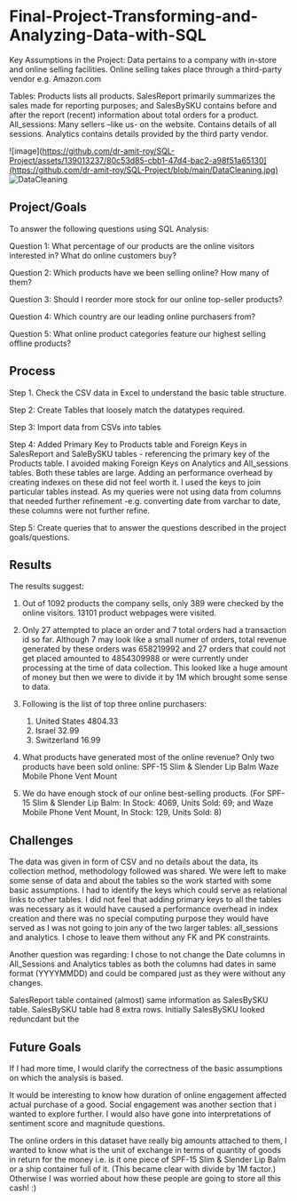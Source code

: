 # Final-Project-Transforming-and-Analyzing-Data-with-SQL

Key Assumptions in the Project: 
  Data pertains to a company with in-store and online selling facilities. 
  Online selling takes place through a third-party vendor e.g. Amazon.com 

Tables:
  Products lists all products. SalesReport primarily summarizes the sales made for reporting purposes;  and SalesBySKU contains before and after the report (recent)       information about total orders for a product.
  All_sessions: Many sellers –like us- on the website. Contains details of all sessions.
  Analytics contains details provided by the third party vendor.

![image](https://github.com/dr-amit-roy/SQL-Project/assets/139013237/80c53d85-cbb1-47d4-bac2-a98f51a65130](https://github.com/dr-amit-roy/SQL-Project/blob/main/DataCleaning.jpg)
![DataCleaning](https://github.com/dr-amit-roy/SQL-Project/assets/139013237/ff6b925c-6b9b-48a3-bb8c-196e858244cf)

## Project/Goals

To answer the following questions using SQL Analysis: 

Question 1: What percentage of our products are the online visitors interested in? What do online customers buy?

Question 2: Which products have we been selling online? How many of them?

Question 3: Should I reorder more stock for our online top-seller products?

Question 4: Which country are our leading online purchasers from?

Question 5: What online product categories feature our highest  selling offline products?

## Process

Step 1. Check the CSV data in Excel to understand the basic table structure.

Step 2: Create Tables that loosely match the datatypes required. 

Step 3: Import data from CSVs into tables 

Step 4: Added Primary Key to Products table and Foreign Keys in SalesReport and SaleBySKU tables - referencing the primary key of the Products table. I avoided making Foreign Keys on Analytics and All_sessions tables. Both these tables are large. Adding an performance overhead by creating indexes on these did not feel worth it. I used the keys to join particular tables instead. As my queries were not using data from columns that needed further refinement -e.g. converting date from varchar to date, these columns were not further refine.
 
Step 5: Create queries that to answer the questions described in the project goals/questions. 

## Results

The results suggest:

1. Out of 1092 products the company sells, only 389 were checked by the online visitors.
   13101 product webpages were visited.

2. Only 27 attempted to place an order and 7 total orders had a transaction id so far. Although 7 may look like a small numer of orders, total revenue generated by these orders was 658219992 and 27 orders that could not get placed amounted to 4854309988 or were currently under processing at the time of data collection. This looked like a huge amount of money but then we were to divide it by 1M which brought some sense to data. 

3. Following is the list of top three online purchasers:
    1. United States 4804.33
    2. Israel 32.99
    3. Switzerland 16.99

4. What products have generated most of the online revenue? 
  Only two products have been sold online: 
    SPF-15 Slim & Slender Lip Balm
    Waze Mobile Phone Vent Mount

5. We do have enough stock of our online best-selling products. (For SPF-15 Slim & Slender Lip Balm: In Stock: 4069, Units Sold: 69; and Waze Mobile Phone Vent Mount, In Stock: 129, Units Sold: 8)

## Challenges 

The data was given in form of CSV and no details about the data, its collection method, methodology followed was shared. We were left to make some sense of data and about the tables so the work started with some basic assumptions. I had to identify the keys which could serve as relational links to other tables. I did not feel that adding primary keys to all the tables was necessary as it would have caused a performance overhead in index creation and there was no special computing purpose they would have served as I was not going to join any of the two larger tables: all_sessions and analytics. I chose to leave them without any FK and PK constraints.

Another question was regarding: I chose to not change the Date columns in All_Sessions and Analytics tables as both the columns had dates in same format (YYYYMMDD) and could be compared just as they were without any changes. 

SalesReport table contained (almost) same information as SalesBySKU table. SalesBySKU table had 8 extra rows. Initially SalesBySKU looked reduncdant but the

## Future Goals
If I had more time, I would clarify the correctness of the basic assumptions on which the analysis is based. 

It would be interesting to know how duration of online engagement affected actual purchase of a good. Social engagement was another section that i wanted to explore further.
I would also have gone into interpretations of sentiment score and magnitude questions.

The online orders in this dataset have really big amounts attached to them, I wanted to know what is the unit of exchange in terms of quantity of goods in return for the money i.e. is it one piece of SPF-15 Slim & Slender Lip Balm or a ship container full of it. (This became clear with divide by 1M factor.) Otherwise I was worried about how these people are going to store all this cash! :) 


